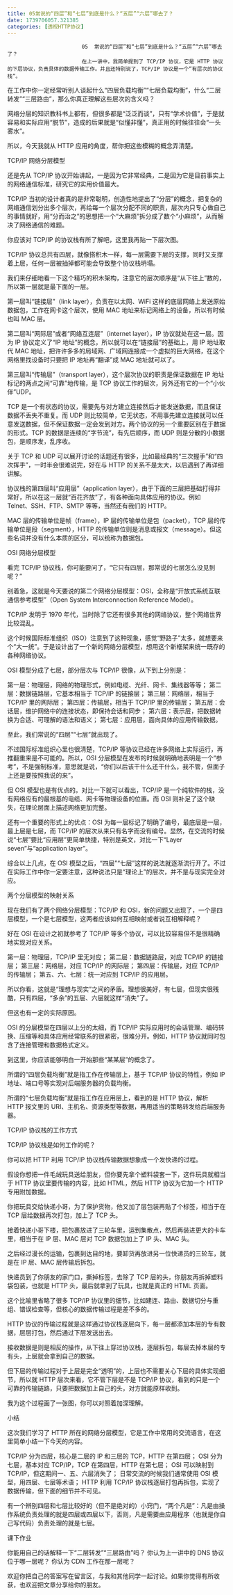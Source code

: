 ```yaml
---
title: 05常说的“四层”和“七层”到底是什么？“五层”“六层”哪去了？
date: 1739706057.321385
categories: [透视HTTP协议]
---
```

                            05  常说的“四层”和“七层”到底是什么？“五层”“六层”哪去了？
                            在上一讲中，我简单提到了 TCP/IP 协议，它是 HTTP 协议的下层协议，负责具体的数据传输工作。并且还特别说了，TCP/IP 协议是一个“有层次的协议栈”。

在工作中你一定经常听别人谈起什么“四层负载均衡”“七层负载均衡”，什么“二层转发”“三层路由”，那么你真正理解这些层次的含义吗？

网络分层的知识教科书上都有，但很多都是“泛泛而谈”，只有“学术价值”，于是就容易和实际应用“脱节”，造成的后果就是“似懂非懂”，真正用的时候往往会“一头雾水”。

所以，今天我就从 HTTP 应用的角度，帮你把这些模糊的概念弄清楚。

TCP/IP 网络分层模型

还是先从 TCP/IP 协议开始讲起，一是因为它非常经典，二是因为它是目前事实上的网络通信标准，研究它的实用价值最大。

TCP/IP 当初的设计者真的是非常聪明，创造性地提出了“分层”的概念，把复杂的网络通信划分出多个层次，再给每一个层次分配不同的职责，层次内只专心做自己的事情就好，用“分而治之”的思想把一个“大麻烦”拆分成了数个“小麻烦”，从而解决了网络通信的难题。

你应该对 TCP/IP 的协议栈有所了解吧，这里我再贴一下层次图。



TCP/IP 协议总共有四层，就像搭积木一样，每一层需要下层的支撑，同时又支撑着上层，任何一层被抽掉都可能会导致整个协议栈坍塌。

我们来仔细地看一下这个精巧的积木架构，注意它的层次顺序是“从下往上”数的，所以第一层就是最下面的一层。

第一层叫“链接层”（link layer），负责在以太网、WiFi 这样的底层网络上发送原始数据包，工作在网卡这个层次，使用 MAC 地址来标记网络上的设备，所以有时候也叫 MAC 层。

第二层叫“网际层”或者“网络互连层”（internet layer），IP 协议就处在这一层。因为 IP 协议定义了“IP 地址”的概念，所以就可以在“链接层”的基础上，用 IP 地址取代 MAC 地址，把许许多多的局域网、广域网连接成一个虚拟的巨大网络，在这个网络里找设备时只要把 IP 地址再“翻译”成 MAC 地址就可以了。

第三层叫“传输层”（transport layer），这个层次协议的职责是保证数据在 IP 地址标记的两点之间“可靠”地传输，是 TCP 协议工作的层次，另外还有它的一个“小伙伴”UDP。

TCP 是一个有状态的协议，需要先与对方建立连接然后才能发送数据，而且保证数据不丢失不重复。而 UDP 则比较简单，它无状态，不用事先建立连接就可以任意发送数据，但不保证数据一定会发到对方。两个协议的另一个重要区别在于数据的形式。TCP 的数据是连续的“字节流”，有先后顺序，而 UDP 则是分散的小数据包，是顺序发，乱序收。

关于 TCP 和 UDP 可以展开讨论的话题还有很多，比如最经典的“三次握手”和“四次挥手”，一时半会很难说完，好在与 HTTP 的关系不是太大，以后遇到了再详细讲解。

协议栈的第四层叫“应用层”（application layer），由于下面的三层把基础打得非常好，所以在这一层就“百花齐放”了，有各种面向具体应用的协议。例如 Telnet、SSH、FTP、SMTP 等等，当然还有我们的 HTTP。

MAC 层的传输单位是帧（frame），IP 层的传输单位是包（packet），TCP 层的传输单位是段（segment），HTTP 的传输单位则是消息或报文（message）。但这些名词并没有什么本质的区分，可以统称为数据包。

OSI 网络分层模型

看完 TCP/IP 协议栈，你可能要问了，“它只有四层，那常说的七层怎么没见到呢？”

别着急，这就是今天要说的第二个网络分层模型：OSI，全称是“开放式系统互联通信参考模型”（Open System Interconnection Reference Model）。

TCP/IP 发明于 1970 年代，当时除了它还有很多其他的网络协议，整个网络世界比较混乱。

这个时候国际标准组织（ISO）注意到了这种现象，感觉“野路子”太多，就想要来个“大一统”。于是设计出了一个新的网络分层模型，想用这个新框架来统一既存的各种网络协议。

OSI 模型分成了七层，部分层次与 TCP/IP 很像，从下到上分别是：




第一层：物理层，网络的物理形式，例如电缆、光纤、网卡、集线器等等；
第二层：数据链路层，它基本相当于 TCP/IP 的链接层；
第三层：网络层，相当于 TCP/IP 里的网际层；
第四层：传输层，相当于 TCP/IP 里的传输层；
第五层：会话层，维护网络中的连接状态，即保持会话和同步；
第六层：表示层，把数据转换为合适、可理解的语法和语义；
第七层：应用层，面向具体的应用传输数据。


至此，我们常说的“四层”“七层”就出现了。

不过国际标准组织心里也很清楚，TCP/IP 等协议已经在许多网络上实际运行，再推翻重来是不可能的。所以，OSI 分层模型在发布的时候就明确地表明是一个“参考”，不是强制标准，意思就是说，“你们以后该干什么还干什么，我不管，但面子上还是要按照我说的来”。

但 OSI 模型也是有优点的。对比一下就可以看出，TCP/IP 是一个纯软件的栈，没有网络应有的最根基的电缆、网卡等物理设备的位置。而 OSI 则补足了这个缺失，在理论层面上描述网络更加完整。

还有一个重要的形式上的优点：OSI 为每一层标记了明确了编号，最底层是一层，最上层是七层，而 TCP/IP 的层次从来只有名字而没有编号。显然，在交流的时候说“七层”要比“应用层”更简单快捷，特别是英文，对比一下“Layer seven”与“application layer”。

综合以上几点，在 OSI 模型之后，“四层”“七层”这样的说法就逐渐流行开了。不过在实际工作中你一定要注意，这种说法只是“理论上”的层次，并不是与现实完全对应。

两个分层模型的映射关系

现在我们有了两个网络分层模型：TCP/IP 和 OSI，新的问题又出现了，一个是四层模型，一个是七层模型，这两者应该如何互相映射或者说互相解释呢？

好在 OSI 在设计之初就参考了 TCP/IP 等多个协议，可以比较容易但不是很精确地实现对应关系。




第一层：物理层，TCP/IP 里无对应；
第二层：数据链路层，对应 TCP/IP 的链接层；
第三层：网络层，对应 TCP/IP 的网际层；
第四层：传输层，对应 TCP/IP 的传输层；
第五、六、七层：统一对应到 TCP/IP 的应用层。


所以你看，这就是“理想与现实”之间的矛盾。理想很美好，有七层，但现实很残酷，只有四层，“多余”的五层、六层就这样“消失”了。

但这也有一定的实际原因。

OSI 的分层模型在四层以上分的太细，而 TCP/IP 实际应用时的会话管理、编码转换、压缩等和具体应用经常联系的很紧密，很难分开。例如，HTTP 协议就同时包含了连接管理和数据格式定义。

到这里，你应该能够明白一开始那些“某某层”的概念了。

所谓的“四层负载均衡”就是指工作在传输层上，基于 TCP/IP 协议的特性，例如 IP 地址、端口号等实现对后端服务器的负载均衡。

所谓的“七层负载均衡”就是指工作在应用层上，看到的是 HTTP 协议，解析 HTTP 报文里的 URI、主机名、资源类型等数据，再用适当的策略转发给后端服务器。

TCP/IP 协议栈的工作方式

TCP/IP 协议栈是如何工作的呢？

你可以把 HTTP 利用 TCP/IP 协议栈传输数据想象成一个发快递的过程。

假设你想把一件毛绒玩具送给朋友，但你要先拿个塑料袋套一下，这件玩具就相当于 HTTP 协议里要传输的内容，比如 HTML，然后 HTTP 协议为它加一个 HTTP 专用附加数据。

你把玩具交给快递小哥，为了保护货物，他又加了层包装再贴了个标签，相当于在 TCP 层给数据再次打包，加上了 TCP 头。

接着快递小哥下楼，把包裹放进了三轮车里，运到集散点，然后再装进更大的卡车里，相当于在 IP 层、MAC 层对 TCP 数据包加上了 IP 头、MAC 头。

之后经过漫长的运输，包裹到达目的地，要卸货再放进另一位快递员的三轮车，就是在 IP 层、MAC 层传输后拆包。

快递员到了你朋友的家门口，撕掉标签，去除了 TCP 层的头，你朋友再拆掉塑料袋包装，也就是 HTTP 头，最后就拿到了玩具，也就是真正的 HTML 页面。

这个比喻里省略了很多 TCP/IP 协议里的细节，比如建连、路由、数据切分与重组、错误检查等，但核心的数据传输过程是差不多的。

HTTP 协议的传输过程就是这样通过协议栈逐层向下，每一层都添加本层的专有数据，层层打包，然后通过下层发送出去。

接收数据是则是相反的操作，从下往上穿过协议栈，逐层拆包，每层去掉本层的专有头，上层就会拿到自己的数据。

但下层的传输过程对于上层是完全“透明”的，上层也不需要关心下层的具体实现细节，所以就 HTTP 层次来看，它不管下层是不是 TCP/IP 协议，看到的只是一个可靠的传输链路，只要把数据加上自己的头，对方就能原样收到。

我为这个过程画了一张图，你可以对照着加深理解。



小结

这次我们学习了 HTTP 所在的网络分层模型，它是工作中常用的交流语言，在这里简单小结一下今天的内容。


TCP/IP 分为四层，核心是二层的 IP 和三层的 TCP，HTTP 在第四层；
OSI 分为七层，基本对应 TCP/IP，TCP 在第四层，HTTP 在第七层；
OSI 可以映射到 TCP/IP，但这期间一、五、六层消失了；
日常交流的时候我们通常使用 OSI 模型，用四层、七层等术语；
HTTP 利用 TCP/IP 协议栈逐层打包再拆包，实现了数据传输，但下面的细节并不可见。


有一个辨别四层和七层比较好的（但不是绝对的）小窍门，“两个凡是”：凡是由操作系统负责处理的就是四层或四层以下，否则，凡是需要由应用程序（也就是你自己写代码）负责处理的就是七层。

课下作业


你能用自己的话解释一下“二层转发”“三层路由”吗？
你认为上一讲中的 DNS 协议位于哪一层呢？
你认为 CDN 工作在那一层呢？


欢迎你把自己的答案写在留言区，与我和其他同学一起讨论。如果你觉得有所收获，也欢迎把文章分享给你的朋友。



                        
                        
                            